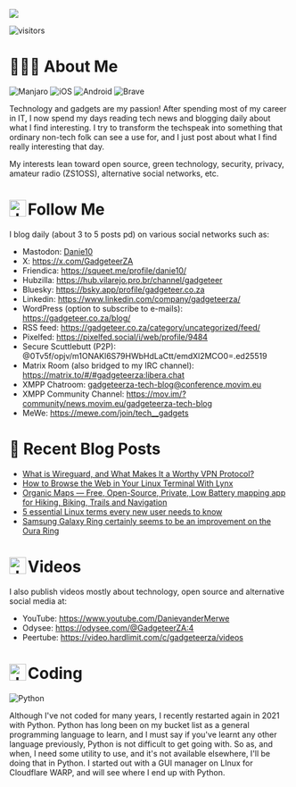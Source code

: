 ![](https://yt3.ggpht.com/ytc/AKedOLTjSvgBgtLmvQSNuuP-z22LFql2QOlcweAzH50-GW8=s88-c-k-c0x00ffffff-no-rj)

![visitors](https://visitor-badge.glitch.me/badge?page_id=Danie10.Danie10&left_color=grey&right_color=blue)
# 🧑🏼‍🏭 About Me

![Manjaro](https://img.shields.io/badge/Manjaro-35BF5C?style=plastic&logo=Manjaro&logoColor=white) ![iOS](https://img.shields.io/badge/iOS-000000?style=plastic&logo=ios&logoColor=white) ![Android](https://img.shields.io/badge/Android-3DDC84?style=plastic&logo=android&logoColor=white) ![Brave](https://img.shields.io/badge/Brave-FB542B?style=plastic&logo=Brave&logoColor=white)

Technology and gadgets are my passion! After spending most of my career in IT, I now spend my days reading tech news and blogging daily about what I find interesting. I try to transform the techspeak into something that ordinary non-tech folk can see a use for, and I just post about what I find really interesting that day.

My interests lean toward open source, green technology, security, privacy, amateur radio (ZS1OSS), alternative social networks, etc.

# <img align="left" alt="Java" width="30px" src="https://github.githubassets.com/images/icons/emoji/unicode/1f4dd.png" /> Follow Me

I blog daily (about 3 to 5 posts pd) on various social networks such as:
- Mastodon: <a rel="me" href="https://mastodon.social/@danie10">Danie10</a>
- X: https://x.com/GadgeteerZA
- Friendica: https://squeet.me/profile/danie10/
- Hubzilla: https://hub.vilarejo.pro.br/channel/gadgeteer
- Bluesky: https://bsky.app/profile/gadgeteer.co.za
- Linkedin: https://www.linkedin.com/company/gadgeteerza/
- WordPress (option to subscribe to e-mails): https://gadgeteer.co.za/blog/
- RSS feed: https://gadgeteer.co.za/category/uncategorized/feed/
- Pixelfed: https://pixelfed.social/i/web/profile/9484
- Secure Scuttlebutt (P2P): @0Tv5f/opjv/m1ONAKl6S79HWbHdLaCtt/emdXl2MCO0=.ed25519
- Matrix Room (also bridged to my IRC channel): https://matrix.to/#/#gadgeteerza:libera.chat
- XMPP Chatroom: gadgeteerza-tech-blog@conference.movim.eu
- XMPP Community Channel: https://mov.im/?community/news.movim.eu/gadgeteerza-tech-blog
- MeWe: https://mewe.com/join/tech__gadgets


# 📰 Recent Blog Posts
<!-- BLOG-POST-LIST:START -->
- [What is Wireguard, and What Makes It a Worthy VPN Protocol?](https://gadgeteer.co.za/what-is-wireguard-and-what-makes-it-a-worthy-vpn-protocol/)
- [How to Browse the Web in Your Linux Terminal With Lynx](https://gadgeteer.co.za/how-to-browse-the-web-in-your-linux-terminal-with-lynx/)
- [Organic Maps — Free, Open-Source, Private, Low Battery mapping app for Hiking, Biking, Trails and Navigation](https://gadgeteer.co.za/organic-maps-free-open-source-private-low-battery-mapping-app-for-hiking-biking-trails-and-navigation/)
- [5 essential Linux terms every new user needs to know](https://gadgeteer.co.za/5-essential-linux-terms-every-new-user-needs-to-know/)
- [Samsung Galaxy Ring certainly seems to be an improvement on the Oura Ring](https://gadgeteer.co.za/samsung-galaxy-ring-certainly-seems-to-be-an-improvement-on-the-oura-ring/)
<!-- BLOG-POST-LIST:END -->


# <img align="left" alt="Java" width="30px" src="https://github.githubassets.com/images/icons/emoji/unicode/1f39e.png" /> Videos

I also publish videos mostly about technology, open source and alternative social media at:
- YouTube: https://www.youtube.com/DanievanderMerwe
- Odysee: https://odysee.com/@GadgeteerZA:4
- Peertube: https://video.hardlimit.com/c/gadgeteerza/videos


# <img align="left" alt="Java" width="30px" src="https://github.githubassets.com/images/icons/emoji/unicode/1f469-1f4bb.png" /> Coding

![Python](https://img.shields.io/badge/python-3670A0?style=plastic&logo=python&logoColor=ffdd54)

Although I've not coded for many years, I recently restarted again in 2021 with Python. Python has long been on my bucket list as a general programming language to learn, and I must say if you've learnt any other language previously, Python is not difficult to get going with. So as, and when, I need some utility to use, and it's not available elsewhere, I'll be doing that in Python. I started out with a GUI manager on LInux for Cloudflare WARP, and will see where I end up with Python. 
